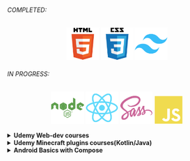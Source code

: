 ###### COMPLETED:

<p align="CENTER">
  <img
    src="https://raw.githubusercontent.com/devicons/devicon/master/icons/html5/html5-original-wordmark.svg"
    alt="html5"
    width="75"
    height="75"
  />
  <img
    src="https://raw.githubusercontent.com/devicons/devicon/master/icons/css3/css3-original-wordmark.svg"
    alt="css3"
    width="75"
    height="75"
  />
  <img
    src="https://raw.githubusercontent.com/devicons/devicon/6910f0503efdd315c8f9b858234310c06e04d9c0/icons/tailwindcss/tailwindcss-original.svg"
    alt="tailwind"
    width="75"
    height="75"
  />


</p>

###### IN PROGRESS:

<p align="CENTER">
  <img
    src="https://raw.githubusercontent.com/devicons/devicon/6910f0503efdd315c8f9b858234310c06e04d9c0/icons/nodejs/nodejs-plain-wordmark.svg"
    alt="nodejs"
    width="75"
    height="75"
  />
  <img
    src="https://raw.githubusercontent.com/devicons/devicon/6910f0503efdd315c8f9b858234310c06e04d9c0/icons/react/react-original.svg"
    alt="react"
    width="75"
    height="75"
  />
   <img
    src="https://raw.githubusercontent.com/devicons/devicon/6910f0503efdd315c8f9b858234310c06e04d9c0/icons/sass/sass-original.svg"
    alt="sass"
    width="75"
    height="75"
  />
  <img
    src="https://raw.githubusercontent.com/devicons/devicon/master/icons/javascript/javascript-plain.svg"
    alt="javascript"
    width="65"
    height="65"
  />
</p>

<details>
  <summary><b>Udemy Web-dev courses</b></summary>

  ##### [Build Responsive Real-World Websites with HTML and CSS](https://www.udemy.com/course/design-and-develop-a-killer-website-with-html5-and-css3/)
  ##### [The Complete JavaScript Course 2024: From Zero to Expert!](https://www.udemy.com/course/the-complete-javascript-course/) 
  ##### [The Ultimate React Course 2024: React, Next.js, Redux & More](https://www.udemy.com/course/the-ultimate-react-course/)
  ##### [Advanced CSS and Sass: Flexbox, Grid, Animations and More!](https://www.udemy.com/course/advanced-css-and-sass/)
  ##### [Node.js, Express, MongoDB & More: The Complete Bootcamp](https://www.udemy.com/course/nodejs-express-mongodb-bootcamp/)
</details>

<details>
  <summary><b>Udemy Minecraft plugins courses(Kotlin/Java) </b></summary>

  ##### [Develop Minecraft Plugins](https://www.udemy.com/course/develop-minecraft-plugins-java-programming/?srsltid=AfmBOorwl7XYhXXuwAXJem6HyCdQNJjaDpTyOdwhwLqYX_xybT5YBph1)
 
</details>
<details>
  <summary><b>Android Basics with Compose</b></summary>

  ##### [Android Basics with Compose](https://developer.android.com/courses/android-basics-compose/course)
</details>


